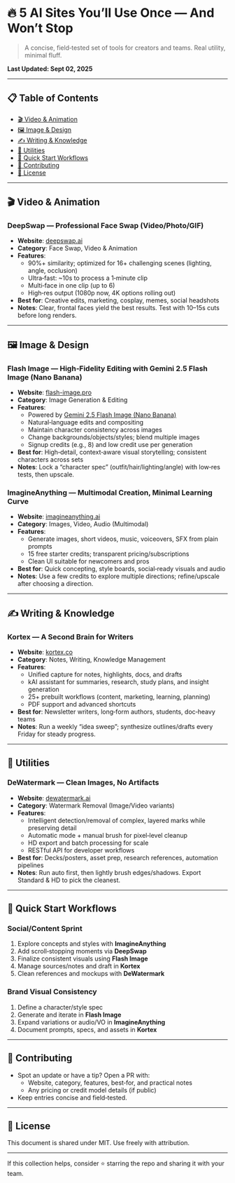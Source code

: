 # 🔥 5 AI Sites You’ll Use Once — And Won’t Stop

> A concise, field‑tested set of tools for creators and teams. Real utility, minimal fluff.

**Last Updated: Sept 02, 2025**

---

## 📋 Table of Contents
- [🎬 Video & Animation](#-video--animation)
- [🖼️ Image & Design](#️-image--design)
- [✍️ Writing & Knowledge](#-writing--knowledge)
- [🔧 Utilities](#-utilities)
- [🚀 Quick Start Workflows](#-quick-start-workflows)
- [🤝 Contributing](#-contributing)
- [📄 License](#-license)

---

## 🎬 Video & Animation

### DeepSwap — Professional Face Swap (Video/Photo/GIF)
- **Website**: [deepswap.ai](https://www.deepswap.ai/)
- **Category**: Face Swap, Video & Animation
- **Features**:
  - 90%+ similarity; optimized for 16+ challenging scenes (lighting, angle, occlusion)
  - Ultra‑fast: ~10s to process a 1‑minute clip
  - Multi‑face in one clip (up to 6)
  - High‑res output (1080p now, 4K options rolling out)
- **Best for**: Creative edits, marketing, cosplay, memes, social headshots
- **Notes**: Clear, frontal faces yield the best results. Test with 10–15s cuts before long renders.

---

## 🖼️ Image & Design

### Flash Image — High‑Fidelity Editing with Gemini 2.5 Flash Image (Nano Banana)
- **Website**: [flash-image.pro](https://flash-image.pro/)
- **Category**: Image Generation & Editing
- **Features**:
  - Powered by [Gemini 2.5 Flash Image (Nano Banana)](https://flash-image.pro/)
  - Natural‑language edits and compositing
  - Maintain character consistency across images
  - Change backgrounds/objects/styles; blend multiple images
  - Signup credits (e.g., 8) and low credit use per generation
- **Best for**: High‑detail, context‑aware visual storytelling; consistent characters across sets
- **Notes**: Lock a “character spec” (outfit/hair/lighting/angle) with low‑res tests, then upscale.

### ImagineAnything — Multimodal Creation, Minimal Learning Curve
- **Website**: [imagineanything.ai](https://www.imagineanything.ai/)
- **Category**: Images, Video, Audio (Multimodal)
- **Features**:
  - Generate images, short videos, music, voiceovers, SFX from plain prompts
  - 15 free starter credits; transparent pricing/subscriptions
  - Clean UI suitable for newcomers and pros
- **Best for**: Quick concepting, style boards, social‑ready visuals and audio
- **Notes**: Use a few credits to explore multiple directions; refine/upscale after choosing a direction.

---

## ✍️ Writing & Knowledge

### Kortex — A Second Brain for Writers
- **Website**: [kortex.co](https://www.kortex.co/)
- **Category**: Notes, Writing, Knowledge Management
- **Features**:
  - Unified capture for notes, highlights, docs, and drafts
  - kAI assistant for summaries, research, study plans, and insight generation
  - 25+ prebuilt workflows (content, marketing, learning, planning)
  - PDF support and advanced shortcuts
- **Best for**: Newsletter writers, long‑form authors, students, doc‑heavy teams
- **Notes**: Run a weekly “idea sweep”; synthesize outlines/drafts every Friday for steady progress.

---

## 🔧 Utilities

### DeWatermark — Clean Images, No Artifacts
- **Website**: [dewatermark.ai](https://dewatermark.ai/)
- **Category**: Watermark Removal (Image/Video variants)
- **Features**:
  - Intelligent detection/removal of complex, layered marks while preserving detail
  - Automatic mode + manual brush for pixel‑level cleanup
  - HD export and batch processing for scale
  - RESTful API for developer workflows
- **Best for**: Decks/posters, asset prep, research references, automation pipelines
- **Notes**: Run auto first, then lightly brush edges/shadows. Export Standard & HD to pick the cleanest.

---

## 🚀 Quick Start Workflows

### Social/Content Sprint
1. Explore concepts and styles with **ImagineAnything**
2. Add scroll‑stopping moments via **DeepSwap**
3. Finalize consistent visuals using **Flash Image**
4. Manage sources/notes and draft in **Kortex**
5. Clean references and mockups with **DeWatermark**

### Brand Visual Consistency
1. Define a character/style spec
2. Generate and iterate in **Flash Image**
3. Expand variations or audio/VO in **ImagineAnything**
4. Document prompts, specs, and assets in **Kortex**

---

## 🤝 Contributing
- Spot an update or have a tip? Open a PR with:
  - Website, category, features, best‑for, and practical notes
  - Any pricing or credit model details (if public)
- Keep entries concise and field‑tested.

---

## 📄 License
This document is shared under MIT. Use freely with attribution.

---

If this collection helps, consider ⭐ starring the repo and sharing it with your team.

